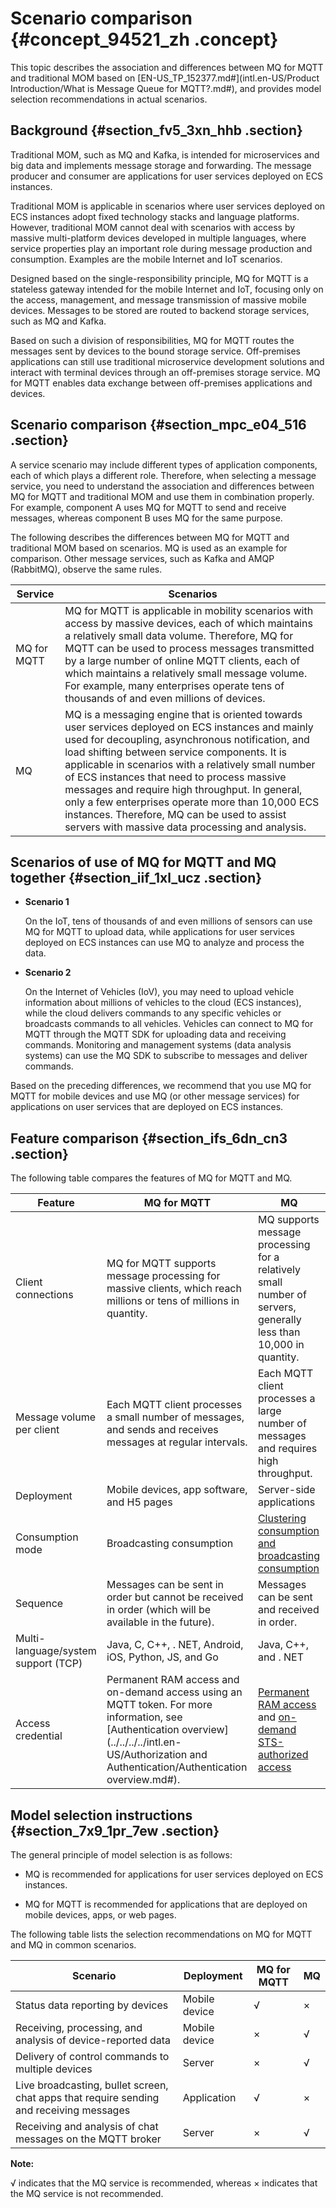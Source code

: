 # Scenario comparison {#concept_94521_zh .concept}

This topic describes the association and differences between MQ for MQTT and traditional MOM based on [EN-US\_TP\_152377.md\#](intl.en-US/Product Introduction/What is Message Queue for MQTT?.md#), and provides model selection recommendations in actual scenarios.

## Background {#section_fv5_3xn_hhb .section}

Traditional MOM, such as MQ and Kafka, is intended for microservices and big data and implements message storage and forwarding. The message producer and consumer are applications for user services deployed on ECS instances.

Traditional MOM is applicable in scenarios where user services deployed on ECS instances adopt fixed technology stacks and language platforms. However, traditional MOM cannot deal with scenarios with access by massive multi-platform devices developed in multiple languages, where service properties play an important role during message production and consumption. Examples are the mobile Internet and IoT scenarios.

Designed based on the single-responsibility principle, MQ for MQTT is a stateless gateway intended for the mobile Internet and IoT, focusing only on the access, management, and message transmission of massive mobile devices. Messages to be stored are routed to backend storage services, such as MQ and Kafka.

Based on such a division of responsibilities, MQ for MQTT routes the messages sent by devices to the bound storage service. Off-premises applications can still use traditional microservice development solutions and interact with terminal devices through an off-premises storage service. MQ for MQTT enables data exchange between off-premises applications and devices.

## Scenario comparison {#section_mpc_e04_516 .section}

A service scenario may include different types of application components, each of which plays a different role. Therefore, when selecting a message service, you need to understand the association and differences between MQ for MQTT and traditional MOM and use them in combination properly. For example, component A uses MQ for MQTT to send and receive messages, whereas component B uses MQ for the same purpose.

The following describes the differences between MQ for MQTT and traditional MOM based on scenarios. MQ is used as an example for comparison. Other message services, such as Kafka and AMQP \(RabbitMQ\), observe the same rules.

|Service|Scenarios|
|-------|---------|
|MQ for MQTT|MQ for MQTT is applicable in mobility scenarios with access by massive devices, each of which maintains a relatively small data volume. Therefore, MQ for MQTT can be used to process messages transmitted by a large number of online MQTT clients, each of which maintains a relatively small message volume. For example, many enterprises operate tens of thousands of and even millions of devices.|
|MQ|MQ is a messaging engine that is oriented towards user services deployed on ECS instances and mainly used for decoupling, asynchronous notification, and load shifting between service components. It is applicable in scenarios with a relatively small number of ECS instances that need to process massive messages and require high throughput. In general, only a few enterprises operate more than 10,000 ECS instances. Therefore, MQ can be used to assist servers with massive data processing and analysis.|

## Scenarios of use of MQ for MQTT and MQ together {#section_iif_1xl_ucz .section}

-   **Scenario 1**

    On the IoT, tens of thousands of and even millions of sensors can use MQ for MQTT to upload data, while applications for user services deployed on ECS instances can use MQ to analyze and process the data.

-   **Scenario 2**

    On the Internet of Vehicles \(IoV\), you may need to upload vehicle information about millions of vehicles to the cloud \(ECS instances\), while the cloud delivers commands to any specific vehicles or broadcasts commands to all vehicles. Vehicles can connect to MQ for MQTT through the MQTT SDK for uploading data and receiving commands. Monitoring and management systems \(data analysis systems\) can use the MQ SDK to subscribe to messages and deliver commands.


Based on the preceding differences, we recommend that you use MQ for MQTT for mobile devices and use MQ \(or other message services\) for applications on user services that are deployed on ECS instances.

## Feature comparison {#section_ifs_6dn_cn3 .section}

The following table compares the features of MQ for MQTT and MQ.

|Feature|MQ for MQTT|MQ|
|-------|-----------|--|
|Client connections|MQ for MQTT supports message processing for massive clients, which reach millions or tens of millions in quantity.|MQ supports message processing for a relatively small number of servers, generally less than 10,000 in quantity.|
|Message volume per client|Each MQTT client processes a small number of messages, and sends and receives messages at regular intervals.|Each MQTT client processes a large number of messages and requires high throughput.|
|Deployment|Mobile devices, app software, and H5 pages|Server-side applications|
|Consumption mode|Broadcasting consumption|[Clustering consumption and broadcasting consumption](https://help.aliyun.com/document_detail/43163.html?spm=a2c4g.11174283.6.658.7369449cI7gOfB)|
|Sequence|Messages can be sent in order but cannot be received in order \(which will be available in the future\).|Messages can be sent and received in order.|
|Multi-language/system support \(TCP\)|Java, C, C++, . NET, Android, iOS, Python, JS, and Go|Java, C++, and . NET|
|Access credential|Permanent RAM access and on-demand access using an MQTT token. For more information, see [Authentication overview](../../../../intl.en-US/Authorization and Authentication/Authentication overview.md#).|[Permanent RAM access](https://help.aliyun.com/document_detail/61382.html?spm=a2c4g.11186623.6.637.2d0f313c48Je3R) and [on-demand STS-authorized access](https://help.aliyun.com/document_detail/93844.html?spm=a2c4g.11186623.6.638.8dcc7d46McdPx5)|

## Model selection instructions {#section_7x9_1pr_7ew .section}

The general principle of model selection is as follows:

-   MQ is recommended for applications for user services deployed on ECS instances.

-   MQ for MQTT is recommended for applications that are deployed on mobile devices, apps, or web pages.


The following table lists the selection recommendations on MQ for MQTT and MQ in common scenarios.

|Scenario|Deployment|MQ for MQTT|MQ|
|--------|----------|-----------|--|
|Status data reporting by devices|Mobile device|√|×|
|Receiving, processing, and analysis of device-reported data|Mobile device|×|√|
|Delivery of control commands to multiple devices|Server|×|√|
|Live broadcasting, bullet screen, chat apps that require sending and receiving messages|Application|√|×|
|Receiving and analysis of chat messages on the MQTT broker|Server|×|√|

**Note:** 

√ indicates that the MQ service is recommended, whereas × indicates that the MQ service is not recommended.

